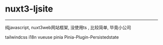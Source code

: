 
# nuxt3-ljsite
----
纯javascript, nuxt3web网站框架, 没使用ts , 比较简单, 
毕竟小公司


 tailwindcss   i18n  vueuse  pinia  Pinia-Plugin-Persistedstate 



